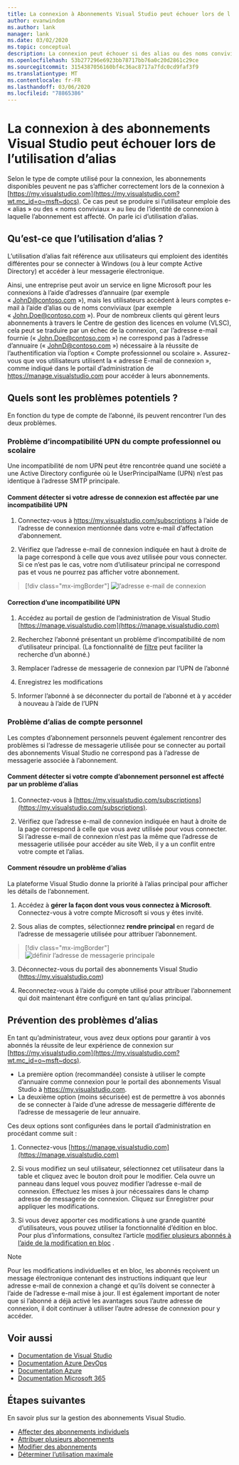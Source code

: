 ```yaml
---
title: La connexion à Abonnements Visual Studio peut échouer lors de l’utilisation d’alias | Microsoft Docs
author: evanwindom
ms.author: lank
manager: lank
ms.date: 03/02/2020
ms.topic: conceptual
description: La connexion peut échouer si des alias ou des noms conviviaux sont utilisés.
ms.openlocfilehash: 53b277296e6923bb78717bb76a0c20d2861c29ce
ms.sourcegitcommit: 3154387056160bf4c36ac8717a7fdc0cd9faf3f9
ms.translationtype: MT
ms.contentlocale: fr-FR
ms.lasthandoff: 03/06/2020
ms.locfileid: "78865386"
---
```

# <a name="signing-into-visual-studio-subscriptions-may-fail-when-using-aliases"></a>La connexion à des abonnements Visual Studio peut échouer lors de l’utilisation d’alias
Selon le type de compte utilisé pour la connexion, les abonnements disponibles peuvent ne pas s’afficher correctement lors de la connexion à [https://my.visualstudio.com](https://my.visualstudio.com?wt.mc_id=o~msft~docs). Ce cas peut se produire si l’utilisateur emploie des « alias » ou des « noms conviviaux » au lieu de l’identité de connexion à laquelle l’abonnement est affecté. On parle ici d’utilisation d’alias.

## <a name="what-is-aliasing"></a>Qu’est-ce que l’utilisation d’alias ?
L’utilisation d’alias fait référence aux utilisateurs qui emploient des identités différentes pour se connecter à Windows (ou à leur compte Active Directory) et accéder à leur messagerie électronique.

Ainsi, une entreprise peut avoir un service en ligne Microsoft pour les connexions à l’aide d’adresses d’annuaire (par exemple « JohnD@contoso.com »), mais les utilisateurs accèdent à leurs comptes e-mail à l’aide d’alias ou de noms conviviaux (par exemple « John.Doe@contoso.com »). Pour de nombreux clients qui gèrent leurs abonnements à travers le Centre de gestion des licences en volume (VLSC), cela peut se traduire par un échec de la connexion, car l’adresse e-mail fournie (« John.Doe@contoso.com ») ne correspond pas à l’adresse d’annuaire (« JohnD@contoso.com ») nécessaire à la réussite de l’authentification via l’option « Compte professionnel ou scolaire ».  Assurez-vous que vos utilisateurs utilisent la « adresse E-mail de connexion », comme indiqué dans le portail d’administration de https://manage.visualstudio.com pour accéder à leurs abonnements. 

## <a name="what-are-the-potential-issues"></a>Quels sont les problèmes potentiels ?

En fonction du type de compte de l’abonné, ils peuvent rencontrer l’un des deux problèmes. 

### <a name="work-or-school-account-upn-mismatch-issue"></a>Problème d’incompatibilité UPN du compte professionnel ou scolaire 
Une incompatibilité de nom UPN peut être rencontrée quand une société a une Active Directory configurée où le UserPrincipalName (UPN) n’est pas identique à l’adresse SMTP principale. 

#### <a name="how-to-detect-if-your-sign-in-address-is-impacted-by-a-upn-mismatch"></a>Comment détecter si votre adresse de connexion est affectée par une incompatibilité UPN 

1. Connectez-vous à https://my.visualstudio.com/subscriptions à l’aide de l’adresse de connexion mentionnée dans votre e-mail d’affectation d’abonnement.

2. Vérifiez que l’adresse e-mail de connexion indiquée en haut à droite de la page correspond à celle que vous avez utilisée pour vous connecter.  Si ce n’est pas le cas, votre nom d’utilisateur principal ne correspond pas et vous ne pourrez pas afficher votre abonnement. 

> [!div class="mx-imgBorder"]
> ![l’adresse e-mail de connexion](_img//aliasing/sign-in-email.png)

#### <a name="how-to-fix-a-upn-mismatch"></a>Correction d’une incompatibilité UPN

1. Accédez au portail de gestion de l’administration de Visual Studio [https://manage.visualstudio.com](https://manage.visualstudio.com) 

2. Recherchez l’abonné présentant un problème d’incompatibilité de nom d’utilisateur principal. (La fonctionnalité de [filtre](search-license.md) peut faciliter la recherche d’un abonné.)

3. Remplacer l’adresse de messagerie de connexion par l’UPN de l’abonné 

0. Enregistrez les modifications 

0. Informer l’abonné à se déconnecter du portail de l’abonné et à y accéder à nouveau à l’aide de l’UPN 

### <a name="personal-account-aliasing-issue"></a>Problème d’alias de compte personnel

Les comptes d’abonnement personnels peuvent également rencontrer des problèmes si l’adresse de messagerie utilisée pour se connecter au portail des abonnements Visual Studio ne correspond pas à l’adresse de messagerie associée à l’abonnement. 

#### <a name="how-to-detect-if-your-personal-subscription-account-is-impacted-by-an-aliasing-issue"></a>Comment détecter si votre compte d’abonnement personnel est affecté par un problème d’alias

1. Connectez-vous à [https://my.visualstudio.com/subscriptions](https://my.visualstudio.com/subscriptions).

0. Vérifiez que l’adresse e-mail de connexion indiquée en haut à droite de la page correspond à celle que vous avez utilisée pour vous connecter.  Si l’adresse e-mail de connexion n’est pas la même que l’adresse de messagerie utilisée pour accéder au site Web, il y a un conflit entre votre compte et l’alias.

#### <a name="how-to-fix-an-alias-issue"></a>Comment résoudre un problème d’alias

La plateforme Visual Studio donne la priorité à l’alias principal pour afficher les détails de l’abonnement. 

1. Accédez à **gérer la façon dont vous vous connectez à Microsoft**. Connectez-vous à votre compte Microsoft si vous y êtes invité. 

2. Sous alias de comptes, sélectionnez **rendre principal** en regard de l’adresse de messagerie utilisée pour attribuer l’abonnement. 

> [!div class="mx-imgBorder"]
> ![définir l’adresse de messagerie principale](_img//aliasing/account-aliases.png)

3. Déconnectez-vous du portail des abonnements Visual Studio (https://my.visualstudio.com) 

4. Reconnectez-vous à l’aide du compte utilisé pour attribuer l’abonnement qui doit maintenant être configuré en tant qu’alias principal. 

## <a name="preventing-aliasing-issues"></a>Prévention des problèmes d’alias

En tant qu’administrateur, vous avez deux options pour garantir à vos abonnés la réussite de leur expérience de connexion sur [https://my.visualstudio.com](https://my.visualstudio.com?wt.mc_id=o~msft~docs).
- La première option (recommandée) consiste à utiliser le compte d’annuaire comme connexion pour le portail des abonnements Visual Studio à https://my.visualstudio.com.  
- La deuxième option (moins sécurisée) est de permettre à vos abonnés de se connecter à l’aide d’une adresse de messagerie différente de l’adresse de messagerie de leur annuaire.

Ces deux options sont configurées dans le portail d’administration en procédant comme suit :  
1. Connectez-vous [https://manage.visualstudio.com](https://manage.visualstudio.com) 

0. Si vous modifiez un seul utilisateur, sélectionnez cet utilisateur dans la table et cliquez avec le bouton droit pour le modifier. Cela ouvre un panneau dans lequel vous pouvez modifier l’adresse e-mail de connexion. Effectuez les mises à jour nécessaires dans le champ adresse de messagerie de connexion. Cliquez sur Enregistrer pour appliquer les modifications.  

0. Si vous devez apporter ces modifications à une grande quantité d’utilisateurs, vous pouvez utiliser la fonctionnalité d’édition en bloc. Pour plus d’informations, consultez l’article [modifier plusieurs abonnés à l’aide de la modification en bloc](https://docs.microsoft.com/visualstudio/subscriptions/edit-license#edit-multiple-subscribers-using-bulk-edit) .

> [!NOTE]
> Pour les modifications individuelles et en bloc, les abonnés reçoivent un message électronique contenant des instructions indiquant que leur adresse e-mail de connexion a changé et qu’ils doivent se connecter à l’aide de l’adresse e-mail mise à jour. Il est également important de noter que si l’abonné a déjà activé les avantages sous l’autre adresse de connexion, il doit continuer à utiliser l’autre adresse de connexion pour y accéder.  

## <a name="see-also"></a>Voir aussi
- [Documentation de Visual Studio](https://docs.microsoft.com/visualstudio/)
- [Documentation Azure DevOps](https://docs.microsoft.com/azure/devops/)
- [Documentation Azure](https://docs.microsoft.com/azure/)
- [Documentation Microsoft 365](https://docs.microsoft.com/microsoft-365/)


## <a name="next-steps"></a>Étapes suivantes
En savoir plus sur la gestion des abonnements Visual Studio.
- [Affecter des abonnements individuels](assign-license.md)
- [Attribuer plusieurs abonnements](assign-license-bulk.md)
- [Modifier des abonnements](edit-license.md)
- [Déterminer l’utilisation maximale](maximum-usage.md)


